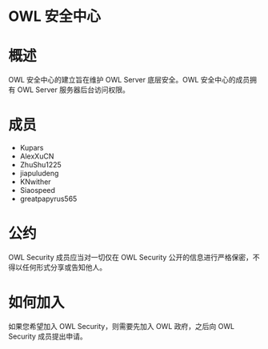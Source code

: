 # OWL 安全中心

# 概述
OWL 安全中心的建立旨在维护 OWL Server 底层安全。OWL 安全中心的成员拥有 OWL Server 服务器后台访问权限。

# 成员
* Kupars
* AlexXuCN
* ZhuShu1225
* jiapuludeng
* KNwither
* Siaospeed
* greatpapyrus565

# 公约
OWL Security 成员应当对一切仅在 OWL Security 公开的信息进行严格保密，不得以任何形式分享或告知他人。

# 如何加入
如果您希望加入 OWL Security，则需要先加入 OWL 政府，之后向 OWL Security 成员提出申请。
